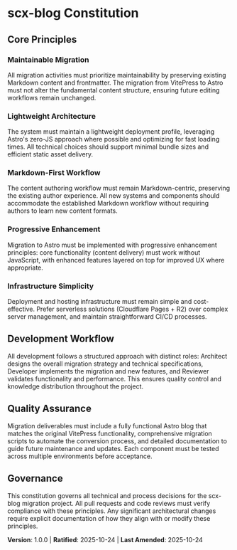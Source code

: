 <!-- 
SYNC IMPACT REPORT
Version change: N/A (Initial version) → 1.0.0
List of modified principles: N/A (Initial version)
Added sections: All sections (Initial version)
Removed sections: None
Templates requiring updates: 
- ✅ .specify/templates/plan-template.md - Constitution Check section exists but doesn't reference specific principles, no changes needed
- ✅ .specify/templates/spec-template.md - No direct references to constitution principles, no changes needed  
- ✅ .specify/templates/tasks-template.md - No direct references to constitution principles, no changes needed
- ✅ .specify/templates/agent-file-template.md - No direct references to constitution, no changes needed
- ✅ .specify/templates/checklist-template.md - No direct references to constitution, no changes needed
Follow-up TODOs: None
-->

# scx-blog Constitution

## Core Principles

### Maintainable Migration
All migration activities must prioritize maintainability by preserving existing Markdown content and frontmatter. The migration from VitePress to Astro must not alter the fundamental content structure, ensuring future editing workflows remain unchanged.

### Lightweight Architecture  
The system must maintain a lightweight deployment profile, leveraging Astro's zero-JS approach where possible and optimizing for fast loading times. All technical choices should support minimal bundle sizes and efficient static asset delivery.

### Markdown-First Workflow
The content authoring workflow must remain Markdown-centric, preserving the existing author experience. All new systems and components should accommodate the established Markdown workflow without requiring authors to learn new content formats.

### Progressive Enhancement
Migration to Astro must be implemented with progressive enhancement principles: core functionality (content delivery) must work without JavaScript, with enhanced features layered on top for improved UX where appropriate.

### Infrastructure Simplicity
Deployment and hosting infrastructure must remain simple and cost-effective. Prefer serverless solutions (Cloudflare Pages + R2) over complex server management, and maintain straightforward CI/CD processes.

## Development Workflow

All development follows a structured approach with distinct roles: Architect designs the overall migration strategy and technical specifications, Developer implements the migration and new features, and Reviewer validates functionality and performance. This ensures quality control and knowledge distribution throughout the project.

## Quality Assurance

Migration deliverables must include a fully functional Astro blog that matches the original VitePress functionality, comprehensive migration scripts to automate the conversion process, and detailed documentation to guide future maintenance and updates. Each component must be tested across multiple environments before acceptance.

## Governance

This constitution governs all technical and process decisions for the scx-blog migration project. All pull requests and code reviews must verify compliance with these principles. Any significant architectural changes require explicit documentation of how they align with or modify these principles.

**Version**: 1.0.0 | **Ratified**: 2025-10-24 | **Last Amended**: 2025-10-24
